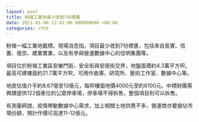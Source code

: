 ```yaml
---
layout: post
title: 粉嶺工業地最少收到7份標書
date: 2021-01-08 12:42:00.000000000 +08:00
categories: rthk
---
```


粉嶺一幅工業地截標。現場消息指，項目最少收到7份標書，包括來自長實、信置、億京、建業實業，以及有參與營運數據中心的佳明集團等。

項目位於粉嶺工業區安樂門街、安全街與安居街交界，地盤面積約4.3萬平方呎，最高可建樓面約21.7萬平方呎，可用作倉庫、研究所、藝術工作室、數據中心等。

地皮估值介乎約8.67億至13億元，每呎樓面地價4000元至約6100元。中標財團需興建提供122個車位的公眾停車場，停車場不得拆售，整個項目則可以拆售。

有測量師說，疫情帶動數據中心需求，加上相關土地供應不多，營運商亦要搶佔市場份額，預計作價可高達11-12億元。
